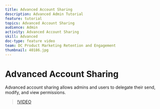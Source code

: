 ```yaml
---
title: Advanced Account Sharing
description: Advanced Admin Tutorial
feature: tutorial
topics: Advanced Account Sharing
audience: Admin
activity: Advanced Account Sharing
skill: Advanced
doc-type: feature video
team: DC Product Marketing Retention and Engagement
thumbnail: 40186.jpg
---
```


# Advanced Account Sharing

Advanced account sharing allows admins and users to delegate their send, modify, and view permissions.

>[!VIDEO](https://video.tv.adobe.com/v/40186?hidetitle=true)